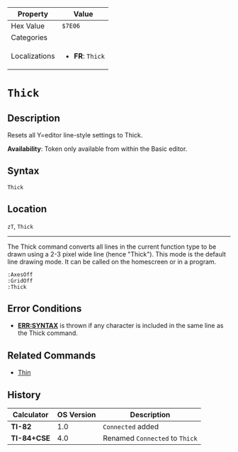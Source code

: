 | Property      | Value |
|---------------|-------|
| Hex Value     | `$7E06`|
| Categories    | <ul></ul> |
| Localizations | <ul><li><b>FR</b>: `Thick`</li></ul> |

# `Thick`

## Description
Resets all Y=editor line-style settings to Thick.


<b>Availability</b>: Token only available from within the Basic editor.

## Syntax
`Thick`

## Location
`zT`, `Thick`
<hr>

The Thick command converts all lines in the current function type to be drawn using a 2-3 pixel wide line (hence "Thick"). This mode is the default line drawing mode. It can be called on the homescreen or in a program.

```ti-basic
:AxesOff
:GridOff
:Thick
```

## Error Conditions

*   **[ERR:SYNTAX](errors#syntax)** is thrown if any character is included in the same line as the Thick command.

## Related Commands

*   [Thin](Thin.md)

## History
| Calculator | OS Version | Description |
|------------|------------|-------------|
| <b>TI-82</b> | 1.0 | `Connected` added |
| <b>TI-84+CSE</b> | 4.0 | Renamed `Connected` to `Thick`


